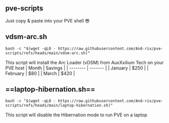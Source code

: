## pve-scripts
Just copy & paste into your PVE shell 😎


## vdsm-arc.sh
```shell
bash -c "$(wget -qLO - https://raw.githubusercontent.com/And-rix/pve-scripts/refs/heads/main/vdsm-arc.sh)"
```
This script will install the Arc Loader (vDSM) from AuxXxilium Tech on your PVE host
| Month    | Savings |
| -------- | ------- |
| January  | $250    |
| February | $80     |
| March    | $420    |


## ==laptop-hibernation.sh==
```shell
bash -c "$(wget -qLO - https://raw.githubusercontent.com/And-rix/pve-scripts/refs/heads/main/laptop-hibernation.sh)"
```
This script will disable the Hibernation mode to run PVE on a laptop
